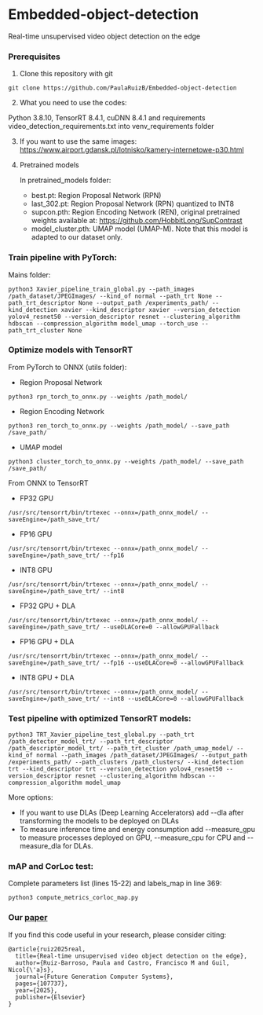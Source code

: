 # Embedded-object-detection
Real-time unsupervised video object detection on the edge
### Prerequisites
1. Clone this repository with git
```
git clone https://github.com/PaulaRuizB/Embedded-object-detection
```
2. What you need to use the codes:
   
Python 3.8.10, TensorRT 8.4.1, cuDNN 8.4.1 and requirements video_detection_requirements.txt into venv_requirements folder

3. If you want to use the same images: https://www.airport.gdansk.pl/lotnisko/kamery-internetowe-p30.html

4. Pretrained models
   
   In pretrained_models folder:
   * best.pt: Region Proposal Network (RPN)
   * last_302.pt: Region Proposal Network (RPN) quantized to INT8
   * supcon.pth: Region Encoding Network (REN), original pretrained weights available at: https://github.com/HobbitLong/SupContrast
   * model_cluster.pth: UMAP model (UMAP-M). Note that this model is adapted to our dataset only.
   
### Train pipeline with PyTorch:
Mains folder:
```
python3 Xavier_pipeline_train_global.py --path_images /path_dataset/JPEGImages/ --kind_of normal --path_trt None --path_trt_descriptor None --output_path /experiments_path/ --kind_detection xavier --kind_descriptor xavier --version_detection yolov4_resnet50 --version_descriptor resnet --clustering_algorithm hdbscan --compression_algorithm model_umap --torch_use --path_trt_cluster None
```
### Optimize models with TensorRT
From PyTorch to ONNX (utils folder):

* Region Proposal Network
```
python3 rpn_torch_to_onnx.py --weights /path_model/
```
* Region Encoding Network
```
python3 ren_torch_to_onnx.py --weights /path_model/ --save_path /save_path/
```
* UMAP model
```
python3 cluster_torch_to_onnx.py --weights /path_model/ --save_path /save_path/
```
From ONNX to TensorRT
* FP32 GPU
```
/usr/src/tensorrt/bin/trtexec --onnx=/path_onnx_model/ --saveEngine=/path_save_trt/
```
* FP16 GPU
```
/usr/src/tensorrt/bin/trtexec --onnx=/path_onnx_model/ --saveEngine=/path_save_trt/ --fp16
```
* INT8 GPU
```
/usr/src/tensorrt/bin/trtexec --onnx=/path_onnx_model/ --saveEngine=/path_save_trt/ --int8
```
* FP32 GPU + DLA
```
/usr/src/tensorrt/bin/trtexec --onnx=/path_onnx_model/ --saveEngine=/path_save_trt/ --useDLACore=0 --allowGPUFallback
```
* FP16 GPU + DLA
```
/usr/src/tensorrt/bin/trtexec --onnx=/path_onnx_model/ --saveEngine=/path_save_trt/ --fp16 --useDLACore=0 --allowGPUFallback
```
* INT8 GPU + DLA
```
/usr/src/tensorrt/bin/trtexec --onnx=/path_onnx_model/ --saveEngine=/path_save_trt/ --int8 --useDLACore=0 --allowGPUFallback
```
### Test pipeline with optimized TensorRT models:
```
python3 TRT_Xavier_pipeline_test_global.py --path_trt /path_detector_model_trt/ --path_trt_descriptor /path_descriptor_model_trt/ --path_trt_cluster /path_umap_model/ --kind_of normal --path_images /path_dataset/JPEGImages/ --output_path /experiments_path/ --path_clusters /path_clusters/ --kind_detection trt --kind_descriptor trt --version_detection yolov4_resnet50 --version_descriptor resnet --clustering_algorithm hdbscan --compression_algorithm model_umap
```
More options:
* If you want to use DLAs (Deep Learning Accelerators) add --dla after transforming the models to be deployed on DLAs
* To measure inference time and energy consumption add --measure_gpu to measure processes deployed on GPU, --measure_cpu for CPU and --measure_dla for DLAs.

### mAP and CorLoc test:

Complete parameters list (lines 15-22) and labels_map in line 369:
```
python3 compute_metrics_corloc_map.py
```

### Our [paper](https://www.sciencedirect.com/science/article/pii/S0167739X25000329)
If you find this code useful in your research, please consider citing:

    @article{ruiz2025real,
      title={Real-time unsupervised video object detection on the edge},
      author={Ruiz-Barroso, Paula and Castro, Francisco M and Guil, Nicol{\'a}s},
      journal={Future Generation Computer Systems},
      pages={107737},
      year={2025},
      publisher={Elsevier}
    }
